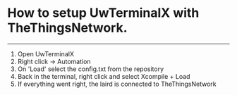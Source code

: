# How to setup UwTerminalX with TheThingsNetwork.
________________

1.	Open UwTerminalX
2.	Right click -> Automation
3.	On 'Load' select the config.txt from the repository
4.	Back in the terminal, right click and select Xcompile + Load
5.	If everything went right, the laird is connected to TheThingsNetwork